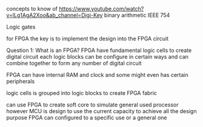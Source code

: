 concepts to know of
https://www.youtube.com/watch?v=lLg1AgA2Xoo&ab_channel=Digi-Key	
binary arithmetic
	IEEE 754
	
Logic gates

for FPGA the key is to implement the design into the FPGA circuit

Question 1:
What is an FPGA?
FPGA have fundamental logic cells to create digital circuit
each logic blocks can be configure in certain ways
and can combine together to form any number of digital circuit

FPGA can have internal RAM and clock
and some might even has certain peripherals 

logic cells is grouped into logic blocks to create FPGA fabric

can use FPGA to create soft core to simulate general used processor
however MCU is design to use the current capacity to achieve all the design purpose
FPGA can configured to a specific use or a general one